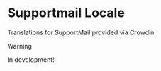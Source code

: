 # Supportmail Locale
Translations for SupportMail provided via Crowdin

> [!WARNING]
> In development!